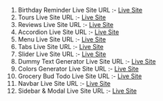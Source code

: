 1. Birthday Reminder Live Site URL :- [Live Site](https://birthday-reminder-singh.netlify.app/)
1. Tours Live Site URL :- [Live Site](https://tours-singh.netlify.app)
1. Reviews Live Site URL :- [Live Site](https://reviews-singh.netlify.app/)
1. Accordion Live Site URL :- [Live Site](https://accordion-singh.netlify.app/)
1. Menu Live Site URL :- [Live Site](https://menu-singh.netlify.app/)
1. Tabs Live Site URL :- [Live Site](https://tabs-singh.netlify.app/)
1. Slider Live Site URL :- [Live Site](https://slider-singh.netlify.app/)
1. Dummy Text Generator Live Site URL :- [Live Site](https://dummy-text-generator-singh.netlify.app/)
1. Colors Generator Live Site URL :- [Live Site](https://color-generator-singh.netlify.app/)
1. Grocery Bud Todo Live Site URL :- [Live Site](https://grocery-bud-singh.netlify.app/)
1. Navbar Live Site URL :- [Live Site](https://navbar1-singh.netlify.app/)
1. Sidebar & Modal Live Site URL :- [Live Site](https://sidebar-modal-singh.netlify.app/)

